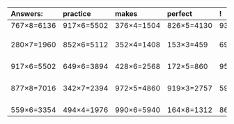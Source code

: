 | Answers: | practice | makes | perfect | ! |
| :--- | :--- | :--- | :--- | :--- |
| 767×8=6136 | 917×6=5502 | 376×4=1504 | 826×5=4130 | 937×6=5622 | 
|   |   |   |   |   | 
|   |   |   |   |   | 
|   |   |   |   |   | 
| 280×7=1960 | 852×6=5112 | 352×4=1408 | 153×3=459 | 693×6=4158 | 
|   |   |   |   |   | 
|   |   |   |   |   | 
|   |   |   |   |   | 
|   |   |   |   |   | 
| 917×6=5502 | 649×6=3894 | 428×6=2568 | 172×5=860 | 954×8=7632 | 
|   |   |   |   |   | 
|   |   |   |   |   | 
|   |   |   |   |   | 
|   |   |   |   |   | 
| 877×8=7016 | 342×7=2394 | 972×5=4860 | 919×3=2757 | 596×2=1192 | 
|   |   |   |   |   | 
|   |   |   |   |   | 
|   |   |   |   |   | 
|   |   |   |   |   | 
| 559×6=3354 | 494×4=1976 | 990×6=5940 | 164×8=1312 | 864×6=5184 | 
